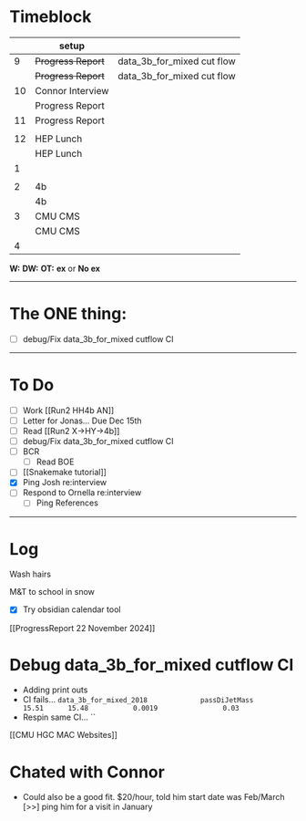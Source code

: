 # Timeblock

|     | setup               |                            |
| --- | ------------------- | -------------------------- |
| 9   | ~~Progress Report~~ | data_3b_for_mixed cut flow |
|     | ~~Progress Report~~ | data_3b_for_mixed cut flow |
| 10  | Connor Interview    |                            |
|     | Progress Report     |                            |
| 11  | Progress Report     |                            |
|     |                     |                            |
| 12  | HEP Lunch           |                            |
|     | HEP Lunch           |                            |
| 1   |                     |                            |
|     |                     |                            |
| 2   | 4b                  |                            |
|     | 4b                  |                            |
| 3   | CMU CMS             |                            |
|     | CMU CMS             |                            |
| 4   |                     |                            |

**W:**
**DW:**
**OT:**
**ex** or **No ex**

---
# The ONE thing: 
- [ ] debug/Fix data_3b_for_mixed cutflow CI

---
# To Do

- [ ] Work [[Run2 HH4b AN]]
- [ ] Letter for Jonas... Due Dec 15th
- [ ]  Read [[Run2 X->HY->4b]]
- [ ] debug/Fix data_3b_for_mixed cutflow CI
- [ ]  BCR
	- [ ] Read BOE
- [ ] [[Snakemake tutorial]] 
- [x] Ping Josh re:interview
- [ ] Respond to Ornella re:interview
	- [ ] Ping References

---
# Log


Wash hairs 

M&T to school in snow

- [x] Try obsidian calendar tool

[[ProgressReport 22 November 2024]]

# Debug data_3b_for_mixed cutflow CI
- Adding print outs
- CI fails... 
`data_3b_for_mixed_2018             passDiJetMass       15.51      15.48           0.0019                0.03`
- Respin same CI...
``



[[CMU HGC MAC Websites]]


# Chated with Connor
- Could also be a good fit. $20/hour, told him start date was Feb/March
 [>>] ping him for a visit in January 